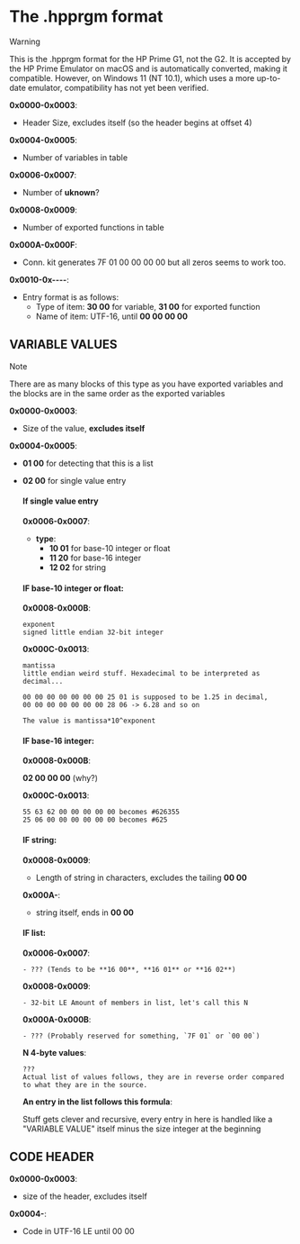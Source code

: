 # The .hpprgm format
>[!WARNING]
>This is the .hpprgm format for the HP Prime G1, not the G2. It is accepted by the HP Prime Emulator on macOS and is automatically converted, making it compatible. However, on Windows 11 (NT 10.1), which uses a more up-to-date emulator, compatibility has not yet been verified.

**0x0000-0x0003**:

- Header Size, excludes itself (so the header begins at offset 4)

**0x0004-0x0005**:

- Number of variables in table
  
**0x0006-0x0007**:

- Number of **uknown**?

**0x0008-0x0009**:
- Number of exported functions in table
 
**0x000A-0x000F**:

- Conn. kit generates
    7F 01 00 00 00 00
    but all zeros seems to work too.


**0x0010-0x----**:

- Entry format is as follows:
    - Type of item:
        **30 00** for variable,
        **31 00** for exported function
    - Name of item:
        UTF-16, until **00 00 00 00**


## VARIABLE VALUES
>[!NOTE]
>There are as many blocks of this type as you have exported variables and the blocks are in the same order as the exported variables

**0x0000-0x0003**:

- Size of the value, **excludes itself**

**0x0004-0x0005**:

- **01 00** for detecting that this is a list
- **02 00** for single value entry
  
  #### If single value entry

  **0x0006-0x0007**:

  - **type**:
    - **10 01** for base-10 integer or float
    - **11 20** for base-16 integer
    - **12 02** for string

  #### IF base-10 integer or float:


    **0x0008-0x000B**:
  
    ```
    exponent
    signed little endian 32-bit integer
    ```
  
    **0x000C-0x0013**:
  
    ```
    mantissa
    little endian weird stuff. Hexadecimal to be interpreted as decimal...
      
    00 00 00 00 00 00 00 25 01 is supposed to be 1.25 in decimal,
    00 00 00 00 00 00 00 28 06 -> 6.28 and so on
      
    The value is mantissa*10^exponent
    ```
  
  #### IF base-16 integer:
  
    **0x0008-0x000B**:
  
    **02 00 00 00** (why?)

    **0x000C-0x0013**:
  
    ```
    55 63 62 00 00 00 00 00 becomes #626355
    25 06 00 00 00 00 00 00 becomes #625
    ```
  
  #### IF string:
  
    **0x0008-0x0009**:
  
    - Length of string in characters, excludes the tailing **00 00**

    **0x000A-**:

    - string itself, ends in **00 00**

  
  #### IF list:

    **0x0006-0x0007**:
    
      - ??? (Tends to be **16 00**, **16 01** or **16 02**)

  
    **0x0008-0x0009**:
  
      - 32-bit LE Amount of members in list, let's call this N

        
    **0x000A-0x000B**:
  
      - ??? (Probably reserved for something, `7F 01` or `00 00`)

        
    **N 4-byte values**:
  
    ```
    ???
    Actual list of values follows, they are in reverse order compared to what they are in the source.
    ```
    
    **An entry in the list follows this formula**:
  
    Stuff gets clever and recursive, every entry in here is handled like a "VARIABLE VALUE" itself minus the size integer at the beginning


## CODE HEADER

**0x0000-0x0003**:

- size of the header, excludes itself


**0x0004-**:
- Code in UTF-16 LE until 00 00


